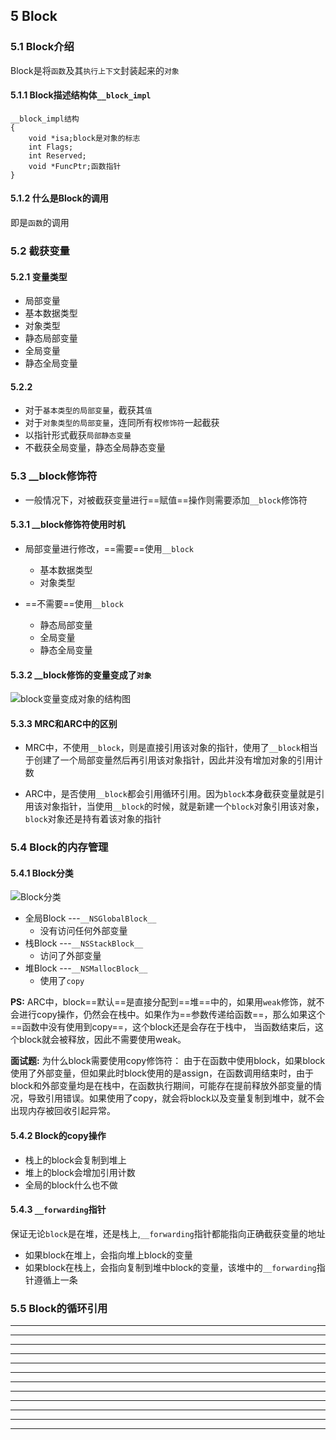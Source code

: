 ## 5 Block


### 5.1 Block介绍

Block是将`函数`及其`执行上下文`封装起来的`对象`

#### 5.1.1 Block描述结构体`__block_impl`

	__block_impl结构
	{
		void *isa;block是对象的标志
		int Flags;
		int Reserved;
		void *FuncPtr;函数指针
	}

#### 5.1.2 什么是Block的调用

即是`函数`的调用

### 5.2 截获变量

#### 5.2.1 变量类型

- 局部变量
 - 基本数据类型
 - 对象类型
- 静态局部变量
- 全局变量
- 静态全局变量

#### 5.2.2

- 对于`基本类型的局部变量`，截获其`值`
- 对于`对象类型的局部变量`，连同所有权`修饰符`一起截获
- 以指针形式截获`局部静态变量`
- 不截获全局变量，静态全局静态变量


### 5.3 __block修饰符

- 一般情况下，对被截获变量进行==赋值==操作则需要添加`__block`修饰符

#### 5.3.1 __block修饰符使用时机

- 局部变量进行修改，==需要==使用`__block`
	- 基本数据类型
	- 对象类型

- ==不需要==使用`__block`
	- 静态局部变量
	- 全局变量
	- 静态全局变量

	
#### 5.3.2 __block修饰的变量变成了`对象`

![block变量变成对象的结构图](https://github.com/dannyCaiHaoming/MyGitProfject/blob/master/iOS%E9%9D%A2%E8%AF%95%E5%87%86%E5%A4%87/images/5/block%E5%8F%98%E9%87%8F%E5%8F%98%E6%88%90%E5%AF%B9%E8%B1%A1%E7%9A%84%E7%BB%93%E6%9E%84.png)


#### 5.3.3 MRC和ARC中的区别

- MRC中，不使用`__block`，则是直接引用该对象的指针，使用了`__block`相当于创建了一个局部变量然后再引用该对象指针，因此并没有增加对象的引用计数

- ARC中，是否使用`__block`都会引用循环引用。因为`block`本身截获变量就是引用该对象指针，当使用`__block`的时候，就是新建一个`block`对象引用该对象，`block`对象还是持有着该对象的指针



### 5.4 Block的内存管理

#### 5.4.1 Block分类

![Block分类]()

- 全局Block ---`__NSGlobalBlock__`
	- 没有访问任何外部变量
- 栈Block ---`__NSStackBlock__`
	- 访问了外部变量
- 堆Block ---`__NSMallocBlock__`
	- 使用了`copy`

**PS:** ARC中，block==默认==是直接分配到==堆==中的，如果用`weak`修饰，就不会进行copy操作，仍然会在栈中。如果作为==参数传递给函数==，那么如果这个==函数中没有使用到copy==，这个block还是会存在于栈中， 当函数结束后，这个block就会被释放，因此不需要使用weak。

**面试题:**  为什么block需要使用copy修饰符：
	由于在函数中使用block，如果block使用了外部变量，但如果此时block使用的是assign，在函数调用结束时，由于block和外部变量均是在栈中，在函数执行期间，可能存在提前释放外部变量的情况，导致引用错误。如果使用了copy，就会将block以及变量复制到堆中，就不会出现内存被回收引起异常。


#### 5.4.2 Block的copy操作

- 栈上的block会复制到堆上
- 堆上的block会增加引用计数
- 全局的block什么也不做

#### 5.4.3 `__forwarding`指针

保证无论`block`是在堆，还是栈上,`__forwarding`指针都能指向正确截获变量的地址

- 如果block在堆上，会指向堆上block的变量
- 如果block在栈上，会指向复制到堆中block的变量，该堆中的`__forwarding`指针遵循上一条



### 5.5 Block的循环引用


----
----
----
----
----
----
----
----
----
----
----
----